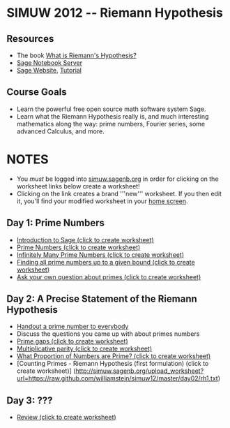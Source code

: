 SIMUW 2012 -- Riemann Hypothesis
================================

Resources
---------
  * The book [What is Riemann's Hypothesis?](http://wstein.org/rh/)
  * [Sage Notebook Server](http://simuw.sagenb.org)
  * [Sage Website](http://sagemath.org/), [Tutorial](http://www.sagemath.org/doc/tutorial/)
  
Course Goals
------------
  * Learn the powerful free open source math software system Sage.
  * Learn what the Riemann Hypothesis really is, and much interesting mathematics along the way: prime numbers, Fourier series, some advanced Calculus, and more.
  
NOTES
=====
  * You *must* be logged into [simuw.sagenb.org](http://simuw.sagenb.org) in order for clicking on the worksheet links below create a worksheet!
  * Clicking on the link creates a brand '''new''' worksheet.  If you then edit it, you'll find your modified worksheet in your [home screen](http://simuw.sagenb.org/home).

Day 1: Prime Numbers
--------------------
  * [Introduction to Sage (click to create worksheet)](http://simuw.sagenb.org/upload_worksheet?url=https://raw.github.com/williamstein/simuw12/master/day01/intro_to_sage.txt)
  * [Prime Numbers (click to create worksheet)](http://simuw.sagenb.org/upload_worksheet?url=https://raw.github.com/williamstein/simuw12/master/day01/prime_numbers.txt)
  * [Infinitely Many Prime Numbers (click to create worksheet)](http://simuw.sagenb.org/upload_worksheet?url=https://raw.github.com/williamstein/simuw12/master/day01/infinitely_many_primes.txt)
  * [Finding all prime numbers up to a given bound (click to create worksheet)](http://simuw.sagenb.org/upload_worksheet?url=https://raw.github.com/williamstein/simuw12/master/day01/finding_all_primes.txt)
  * [Ask your own question about primes (click to create worksheet)](http://simuw.sagenb.org/upload_worksheet?url=https://raw.github.com/williamstein/simuw12/master/day01/ask_your_own_question.txt)

Day 2: A Precise Statement of the Riemann Hypothesis
----------------------------------------------------
  * [Handout a prime number to everybody](https://github.com/williamstein/simuw12/blob/master/day02/primes.pdf?raw=true)
  * Discuss the questions you came up with about primes numbers
  * [Prime gaps (click to create worksheet)](http://simuw.sagenb.org/upload_worksheet?url=https://raw.github.com/williamstein/simuw12/master/day02/prime_gaps.txt)
  * [Multiplicative parity (click to create worksheet)](http://simuw.sagenb.org/upload_worksheet?url=https://raw.github.com/williamstein/simuw12/master/day02/multiplicative_parity.txt)
  * [What Proportion of Numbers are Prime? (click to create worksheet)](http://simuw.sagenb.org/upload_worksheet?url=https://raw.github.com/williamstein/simuw12/master/day02/prime_proportion.txt)
  * [Counting Primes - Riemann Hypothesis (first formulation) (click to create worksheet)] (http://simuw.sagenb.org/upload_worksheet?url=https://raw.github.com/williamstein/simuw12/master/day02/rh1.txt)

Day 3: ???
----------
  * [Review (click to create worksheet)](http://simuw.sagenb.org/upload_worksheet?url=https://raw.github.com/williamstein/simuw12/master/day03/review.txt)
